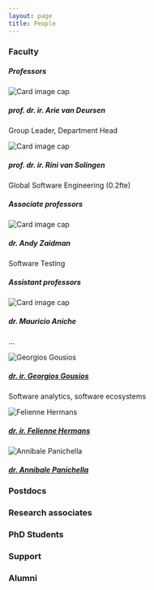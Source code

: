 ```yaml
---
layout: page
title: People
---
```


### Faculty

##### Professors

<div class="card-deck">
  <div class="card" style="width: 18rem;">
    <img class="card-img-top" src=".../100px180/" alt="Card image cap">
    <div class="card-body">
      <h5 class="card-title">prof. dr. ir. Arie van Deursen</h5>
      <p class="card-text">Group Leader, Department Head</p>
    </div>
  </div>

  <div class="card" style="width: 18rem;">
    <img class="card-img-top" src=".../100px180/" alt="Card image cap">
    <div class="card-body">
      <h5 class="card-title">prof. dr. ir. Rini van Solingen</h5>
      <p class="card-text">Global Software Engineering (0.2fte) </p>
    </div>
  </div>

</div>

##### Associate professors

<div class="card" style="width: 18rem;">
  <img class="card-img-top" src=".../100px180/" alt="Card image cap">
  <div class="card-body">
    <h5 class="card-title">dr. Andy Zaidman</h5>
    <p class="card-text">Software Testing</p>
  </div>
</div>

##### Assistant professors

<div class="card-deck">
  <div class="card" style="width: 18rem;">
    <img class="card-img-top" src=".../100px180/" alt="Card image cap">
    <div class="card-body">
      <h5 class="card-title">dr. Mauricio Aniche</h5>
      <p class="card-text">...</p>
    </div>
  </div>

  <div class="card" style="width: 18rem;">
    <img class="card-img-top" src=".../100px180/" alt="Georgios Gousios">
    <div class="card-body">
      <h5 class="card-title"><a href="http://gousios.org">dr. ir. Georgios Gousios</a></h5>
      <p class="card-text">Software analytics, software ecosystems</p>
    </div>
  </div>

  <div class="card" style="width: 18rem;">
    <img class="card-img-top" src=".../100px180/" alt="Felienne Hermans">
    <div class="card-body">
      <h5 class="card-title"><a href="http://gousios.org">dr. ir. Felienne Hermans</a></h5>
      <p class="card-text"></p>
    </div>
  </div>

  <div class="card" style="width: 18rem;">
    <img class="card-img-top" src=".../100px180/" alt="Annibale Panichella">
    <div class="card-body">
      <h5 class="card-title"><a href="http://www.sesa.unisa.it/people/apanichella/">dr. Annibale Panichella</a></h5>
      <p class="card-text"></p>
    </div>
  </div>

</div>

### Postdocs

### Research associates

### PhD Students

### Support

### Alumni
